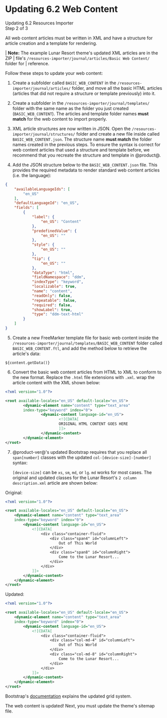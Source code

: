 # Updating 6.2 Web Content

<div class="learn-path-step">
    <p>Updating 6.2 Resources Importer<br>Step 2 of 3</p>
</div>

All web content articles must be written in XML and have a structure for article 
creation and a template for rendering. 

| **Note:** The example Lunar Resort theme's updated XML articles are in the ZIP
| file's `/resources-importer/journal/articles/Basic Web Content/` folder for
| reference.

Follow these steps to update your web content:

1.  Create a subfolder called `BASIC_WEB_CONTENT` in the 
    `/resources-importer/journal/articles/` folder, and move all the basic HTML 
    articles (articles that did not require a structure or template previously) 
    into it. 

2.  Create a subfolder in the `/resources-importer/journal/templates/` folder 
    with the same name as the folder you just created (`BASIC_WEB_CONTENT`). The 
    articles and template folder names **must match** for the web content to 
    import properly.

3.  XML article structures are now written in JSON. Open the 
    `/resources-importer/journal/structures/` folder and create a new file 
    inside called `BASIC_WEB_CONTENT.json`. The structure name **must match** 
    the folder names created in the previous steps. To ensure the syntax is 
    correct for web content articles that used a structure and template before, 
    we recommend that you recreate the structure and template in @product@. 

4.  Add the JSON structure below to the `BASIC_WEB_CONTENT.json` file. This 
    provides the required metadata to render standard web content articles 
    (i.e. the language):

```json
{
    "availableLanguageIds": [
        "en_US"
    ],
    "defaultLanguageId": "en_US",
    "fields": [
        {
            "label": {
                "en_US": "Content"
            },
            "predefinedValue": {
                "en_US": ""
            },
            "style": {
                "en_US": ""
            },
            "tip": {
                "en_US": ""
            },
            "dataType": "html",
            "fieldNamespace": "ddm",
            "indexType": "keyword",
            "localizable": true,
            "name": "content",
            "readOnly": false,
            "repeatable": false,
            "required": false,
            "showLabel": true,
            "type": "ddm-text-html"
        }
    ]
}
```

5.  Create a new FreeMarker template file for basic web content inside the 
    `/resources-importer/journal/templates/BASIC_WEB_CONTENT` folder called 
    `BASIC_WEB_CONTENT.ftl`, and add the method below to retrieve the article's 
    data:

```markup
${content.getData()}
```

6.  Convert the basic web content articles from HTML to XML to conform to the 
    new format. Replace the `.html` file extensions with `.xml`. wrap the 
    article content with the XML shown below: 

```xml
<?xml version="1.0"?>

<root available-locales="en_US" default-locale="en_US">
        <dynamic-element name="content" type="text_area"
        index-type="keyword" index="0">
                <dynamic-content language-id="en_US">
                        <![CDATA[
                        ORIGINAL HTML CONTENT GOES HERE
                        ]]>
                </dynamic-content>
        </dynamic-element>
</root>
```

7.  @product-ver@'s updated Bootstrap requires that you replace all 
    `span[number]` classes with the updated `col-[device-size]-[number]` syntax:

    `[device-size]` can be `xs`, `sm`, `md`, or `lg`. `md` works for most cases. 
    The original and updated classes for the Lunar Resort's 
    `2 column description.xml` article are shown below:

Original:

```xml
<?xml version="1.0"?>

<root available-locales="en_US" default-locale="en_US">
    <dynamic-element name="content" type="text_area"
    index-type="keyword" index="0">
        <dynamic-content language-id="en_US">
            <![CDATA[
                <div class="container-fluid">
                    <div class="span4" id="columnLeft">
                        Out of This World
                    </div>
                    <div class="span8" id="columnRight">
                        Come to the Lunar Resort...
                    </div>
                </div>
            ]]>
        </dynamic-content>
    </dynamic-element>
</root>
```

Updated:

```xml
<?xml version="1.0"?>

<root available-locales="en_US" default-locale="en_US">
    <dynamic-element name="content" type="text_area"
    index-type="keyword" index="0">
        <dynamic-content language-id="en_US">
            <![CDATA[
                <div class="container-fluid">
                    <div class="col-md-4" id="columnLeft">
                        Out of This World
                    </div>
                    <div class="col-md-8" id="columnRight">
                        Come to the Lunar Resort...
                    </div>
                </div>
            ]]>
        </dynamic-content>
    </dynamic-element>
</root>
```

Bootstrap's [documentation](https://getbootstrap.com/docs/4.0/layout/grid/) 
explains the updated grid system. 

<!--
What about Advanced Web Content? We need an example of that from a different 
theme or perhaps even just pseudo code or even just the 
-->

The web content is updated! Next, you must update the theme's sitemap file. 
